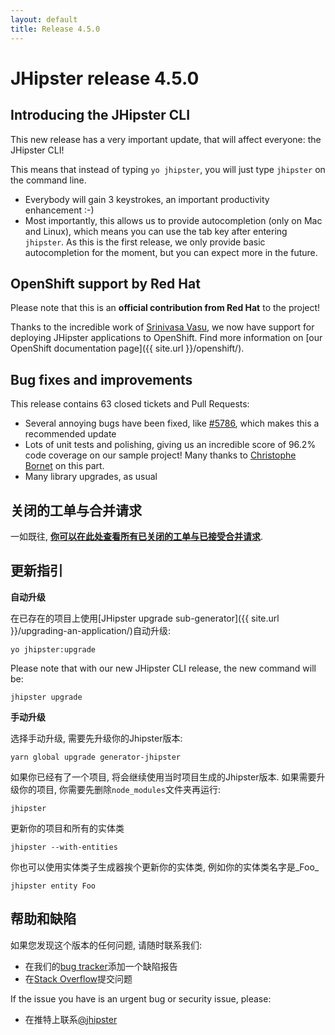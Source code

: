 ```yaml
---
layout: default
title: Release 4.5.0
---
```


JHipster release 4.5.0
==================

Introducing the JHipster CLI
----------

This new release has a very important update, that will affect everyone: the JHipster CLI!

This means that instead of typing `yo jhipster`, you will just type `jhipster` on the command line.

- Everybody will gain 3 keystrokes, an important productivity enhancement :-)
- Most importantly, this allows us to provide autocompletion (only on Mac and Linux), which means you can use the tab key after entering `jhipster`. As this is the first release, we only provide basic autocompletion for the moment, but you can expect more in the future.

OpenShift support by Red Hat
----------

Please note that this is an **official contribution from Red Hat** to the project!

Thanks to the incredible work of [Srinivasa Vasu](https://twitter.com/srinivasavasu), we now have support for deploying JHipster applications to OpenShift. Find more information on [our OpenShift documentation page]({{ site.url }}/openshift/).

Bug fixes and improvements
----------

This release contains 63 closed tickets and Pull Requests:

- Several annoying bugs have been fixed, like [#5786](https://github.com/jhipster/generator-jhipster/issues/5786), which makes this a recommended update
- Lots of unit tests and polishing, giving us an incredible score of 96.2% code coverage on our sample project! Many thanks to [Christophe Bornet](https://twitter.com/cbornet_) on this part.
- Many library upgrades, as usual

关闭的工单与合并请求
------------
一如既往, __[你可以在此处查看所有已关闭的工单与已接受合并请求](https://github.com/jhipster/generator-jhipster/issues?q=milestone%3A4.5.0+is%3Aclosed)__.

更新指引
------------

**自动升级**

在已存在的项目上使用[JHipster upgrade sub-generator]({{ site.url }}/upgrading-an-application/)自动升级:

```
yo jhipster:upgrade
```

Please note that with our new JHipster CLI release, the new command will be:

```
jhipster upgrade
```

**手动升级**

选择手动升级, 需要先升级你的Jhipster版本:

```
yarn global upgrade generator-jhipster
```

如果你已经有了一个项目, 将会继续使用当时项目生成的Jhipster版本.
如果需要升级你的项目, 你需要先删除`node_modules`文件夹再运行:

```
jhipster
```

更新你的项目和所有的实体类

```
jhipster --with-entities
```

你也可以使用实体类子生成器挨个更新你的实体类, 例如你的实体类名字是_Foo_

```
jhipster entity Foo
```

帮助和缺陷
--------------

如果您发现这个版本的任何问题, 请随时联系我们:

- 在我们的[bug tracker](https://github.com/jhipster/generator-jhipster/issues?state=open)添加一个缺陷报告
- 在[Stack Overflow](http://stackoverflow.com/tags/jhipster/info)提交问题

If the issue you have is an urgent bug or security issue, please:

- 在推特上联系[@jhipster](https://twitter.com/jhipster)
